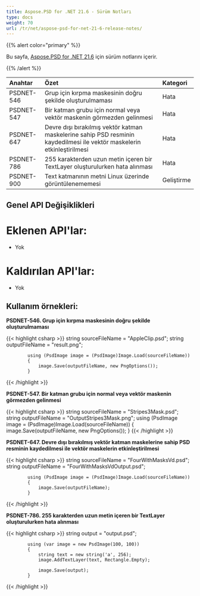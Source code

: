```yaml
---
title: Aspose.PSD for .NET 21.6 - Sürüm Notları
type: docs
weight: 70
url: /tr/net/aspose-psd-for-net-21-6-release-notes/
---
```


{{% alert color="primary" %}} 

Bu sayfa, [Aspose.PSD for .NET 21.6](https://www.nuget.org/packages/Aspose.PSD/) için sürüm notlarını içerir.

{{% /alert %}} 

|**Anahtar**|**Özet**|**Kategori**|
| :- | :- | :- |
|PSDNET-546|Grup için kırpma maskesinin doğru şekilde oluşturulmaması|Hata|
|PSDNET-547|Bir katman grubu için normal veya vektör maskenin görmezden gelinmesi|Hata|
|PSDNET-647|Devre dışı bırakılmış vektör katman maskelerine sahip PSD resminin kaydedilmesi ile vektör maskelerin etkinleştirilmesi|Hata|
|PSDNET-786|255 karakterden uzun metin içeren bir TextLayer oluşturulurken hata alınması|Hata|
|PSDNET-900|Text katmanının metni Linux üzerinde görüntülenememesi|Geliştirme|

## **Genel API Değişiklikleri**
# **Eklenen API'lar:**
- Yok

# **Kaldırılan API'lar:**
- Yok

## **Kullanım örnekleri:**

**PSDNET-546. Grup için kırpma maskesinin doğru şekilde oluşturulmaması**

{{< highlight csharp >}}
            string sourceFileName = "AppleClip.psd";
            string outputFileName = "result.png";

            using (PsdImage image = (PsdImage)Image.Load(sourceFileName))
            {
                image.Save(outputFileName, new PngOptions());
            }
{{< /highlight >}}

**PSDNET-547. Bir katman grubu için normal veya vektör maskenin görmezden gelinmesi**

{{< highlight csharp >}}
        string sourceFileName = "Stripes3Mask.psd";
        string outputFileName = "OutputStripes3Mask.png";
        using (PsdImage image = (PsdImage)Image.Load(sourceFileName))
        {
            image.Save(outputFileName, new PngOptions());
        }
{{< /highlight >}}

**PSDNET-647. Devre dışı bırakılmış vektör katman maskelerine sahip PSD resminin kaydedilmesi ile vektör maskelerin etkinleştirilmesi**

{{< highlight csharp >}}
            string sourceFileName = "FourWithMasksVd.psd";
            string outputFileName = "FourWithMasksVdOutput.psd";

            using (PsdImage image = (PsdImage)Image.Load(sourceFileName))
            {
                image.Save(outputFileName);
            }
{{< /highlight >}}

**PSDNET-786. 255 karakterden uzun metin içeren bir TextLayer oluşturulurken hata alınması**

{{< highlight csharp >}}
            string output = "output.psd";

            using (var image = new PsdImage(100, 100))
            {
                string text = new string('a', 256);
                image.AddTextLayer(text, Rectangle.Empty);

                image.Save(output);
            }
{{< /highlight >}}
